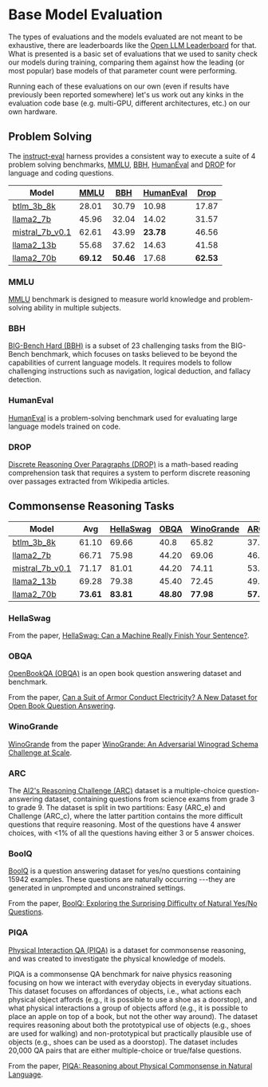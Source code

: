 # Base Model Evaluation

The types of evaluations and the models evaluated are not meant to be exhaustive, there are leaderboards like the [Open LLM Leaderboard](https://huggingface.co/spaces/HuggingFaceH4/open_llm_leaderboard) for that. What is presented is a basic set of evaluations that we used to sanity check our models during training, comparing them against how the leading (or most popular) base models of that parameter count were performing.

Running each of these evaluations on our own (even if results have previously been reported somewhere) let's us work out any kinks in the evaluation code base (e.g. multi-GPU, different architectures, etc.) on our own hardware.

## Problem Solving

The [instruct-eval](https://github.com/declare-lab/instruct-eval) harness provides a consistent way to execute a suite of 4 problem solving benchmarks, [MMLU](#mmlu), [BBH](#bbh), [HumanEval](#humaneval) and [DROP](#drop) for language and coding questions.

| Model                    | [MMLU](#mmlu)  | [BBH](#bbh)   | [HumanEval](#humaneval) | [Drop](#drop)  |
|--------------------------|-------|-------|-----------|-------|
| [btlm_3b_8k](https://huggingface.co/cerebras/btlm-3b-8k-base) | 28.01	| 30.79 |	10.98 |	17.87 |
| [llama2_7b](https://huggingface.co/meta-llama/Llama-2-7b-hf) | 45.96 | 32.04 | 14.02     | 31.57 |
| [mistral_7b_v0.1](https://huggingface.co/mistralai/Mistral-7B-v0.1) | 62.61 | 43.99 | **23.78**     | 46.56 |
| [llama2_13b](https://huggingface.co/meta-llama/Llama-2-13b-hf) | 55.68 | 37.62 | 14.63     | 41.58 |
| [llama2_70b](https://huggingface.co/meta-llama/Llama-2-70b-hf) | **69.12** | **50.46** | 17.68     | **62.53** |

### MMLU

[MMLU](https://arxiv.org/abs/2009.03300v3) benchmark is designed to measure world knowledge and problem-solving ability in multiple subjects.

### BBH

[BIG-Bench Hard (BBH)](https://github.com/google/BIG-bench) is a subset of 23 challenging tasks from the BIG-Bench benchmark, which focuses on tasks believed to be beyond the capabilities of current language models. It requires models to follow challenging instructions such as navigation, logical deduction, and fallacy detection.

### HumanEval

[HumanEval](https://github.com/openai/human-eval) is a problem-solving benchmark used for evaluating large language models trained on code.

### DROP

[Discrete Reasoning Over Paragraphs (DROP)](https://aclanthology.org/N19-1246/) is a math-based reading comprehension task that requires a system to perform discrete reasoning over passages extracted from Wikipedia articles.

## Commonsense Reasoning Tasks

| Model                    | Avg   | [HellaSwag](#hellaswag) | [OBQA](#obqa)  | [WinoGrande](#winogrande) | [ARC_c](#arc) | [ARC_e](#arc) | [BoolQ](#boolq) | [PIQA](#piqa)  |
|--------------------------|-----------|-------|------------|-------|-------|-------|-------|-------|
| [btlm_3b_8k](https://huggingface.co/cerebras/btlm-3b-8k-base) | 61.10 |69.66 | 40.8 |	65.82 |	37.63 |	66.92 |	69.48 |	77.42 |
| [llama2_7b](https://huggingface.co/meta-llama/Llama-2-7b-hf) | 66.71| 75.98     | 44.20 | 69.06      | 46.33 | 74.58 | 77.74 | 79.11  |
| [mistral_7b_v0.1](https://huggingface.co/mistralai/Mistral-7B-v0.1) | 71.17| 81.01     | 44.20 | 74.11      | 53.67 | 79.46 | 83.61 | 82.15  |
| [llama2_13b](https://huggingface.co/meta-llama/Llama-2-13b-hf)| 69.28| 79.38     | 45.40 | 72.45      | 49.15 | 77.53 | 80.55 | 80.52  |
| [llama2_70b](https://huggingface.co/meta-llama/Llama-2-70b-hf)| **73.61** | **83.81** |	**48.80** |	**77.98** |	**57.25** |	**80.98** |	**83.7** |	**82.75** |

### HellaSwag

From the paper, [HellaSwag: Can a Machine Really Finish Your Sentence?](https://arxiv.org/abs/1905.07830).

### OBQA

[OpenBookQA (OBQA)](https://github.com/allenai/OpenBookQA) is an open book question answering dataset and benchmark.

From the paper, [Can a Suit of Armor Conduct Electricity? A New Dataset for Open Book Question Answering](https://www.semanticscholar.org/paper/24c8adb9895b581c441b97e97d33227730ebfdab).

### WinoGrande

[WinoGrande](https://github.com/allenai/winogrande) from the paper [WinoGrande: An Adversarial Winograd Schema Challenge at Scale](https://arxiv.org/abs/1907.10641).

### ARC

The [AI2's Reasoning Challenge (ARC)](https://allenai.org/data/arc) dataset is a multiple-choice question-answering dataset, containing questions from science exams from grade 3 to grade 9. The dataset is split in two partitions: Easy (ARC_e) and Challenge (ARC_c), where the latter partition contains the more difficult questions that require reasoning. Most of the questions have 4 answer choices, with <1% of all the questions having either 3 or 5 answer choices. 

### BoolQ

[BoolQ](https://github.com/google-research-datasets/boolean-questions) is a question answering dataset for yes/no questions containing 15942 examples. These questions are naturally occurring ---they are generated in unprompted and unconstrained settings.

From the paper, [BoolQ: Exploring the Surprising Difficulty of Natural Yes/No Questions](https://arxiv.org/abs/1905.10044).

### PIQA

[Physical Interaction QA (PIQA)](https://github.com/ybisk/ybisk.github.io/tree/master/piqa) is a dataset for commonsense reasoning, and was created to investigate the physical knowledge of models.

PIQA is a commonsense QA benchmark for naive physics reasoning focusing on how we interact with everyday objects in everyday situations. This dataset focuses on affordances of objects, i.e., what actions each physical object affords (e.g., it is possible to use a shoe as a doorstop), and what physical interactions a group of objects afford (e.g., it is possible to place an apple on top of a book, but not the other way around). The dataset requires reasoning about both the prototypical use of objects (e.g., shoes are used for walking) and non-prototypical but practically plausible use of objects (e.g., shoes can be used as a doorstop). The dataset includes 20,000 QA pairs that are either multiple-choice or true/false questions.

From the paper, [PIQA: Reasoning about Physical Commonsense in Natural Language](https://arxiv.org/abs/1911.11641v1).
